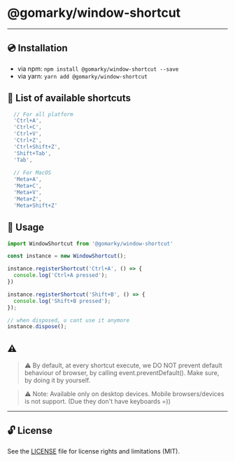 # @gomarky/window-shortcut

---

## :cd: Installation

* via npm: `npm install @gomarky/window-shortcut --save`
* via yarn: `yarn add @gomarky/window-shortcut`

## :notebook: List of available shortcuts

```javascript
  // For all platform
  'Ctrl+A',
  'Ctrl+C',
  'Ctrl+V',
  'Ctrl+Z',
  'Ctrl+Shift+Z',
  'Shift+Tab',
  'Tab',
      
  // For MacOS
  'Meta+A',
  'Meta+C', 
  'Meta+V', 
  'Meta+Z', 
  'Meta+Shift+Z'
```

## :rocket: Usage

```javascript
import WindowShortcut from '@gomarky/window-shortcut'

const instance = new WindowShortcut();

instance.registerShortcut('Ctrl+A', () => {
  console.log('Ctrl+A pressed');
})

instance.registerShortcut('Shift+B', () => {
  console.log('Shift+B pressed');
});

// when disposed, u cant use it anymore
instance.dispose();
```

## :warning:

> ⚠️ By default, at every shortcut execute, we DO NOT prevent default behaviour of browser, by calling event.preventDefault().
> Make sure, by doing it by yourself.

> ⚠️ Note: Available only on desktop devices. Mobile browsers/devices is not support. (Due they don't have keyboards =))
---

## 🔓 License

See the [LICENSE](LICENSE) file for license rights and limitations (MIT).
